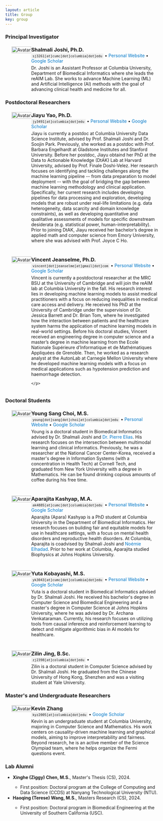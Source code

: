 ```yaml
---
layout: article
title: Group
key: group
---
```


<head>
    <meta charset="UTF-8">
    <meta name="viewport" content="width=device-width, initial-scale=1.0">
    <style>
        .profile-container {
            display: flex;
            align-items: flex-start;
            flex-wrap: wrap;
            margin: 20px;
        }

        .avatar-container {
            width: 225px;
            height: 225px;
            border-radius: 50%;
            overflow: hidden;
            margin-right: 30px;
            display: flex;
            justify-content: center;
            align-items: center;
        }

        .avatar-container img {
            width: 100%;
            height: 100%;
            object-fit: cover;
            object-position: center;
        }

        .profile-info {
            flex: 1;
            max-width: 1500px;
        }

        .profile-info p {
            margin: 0;
            font-size: 1em;
        }

        .profile-info .email {
            margin-bottom: 5px;
        }

        .profile-info .email span {
            font-family: monospace;
            font-size: 0.75em;
            background-color: #f0f0f0;
            padding: 2px 4px;
        }

        @media (max-width: 1200px) {
            .profile-info p {
                font-size: 1em;
            }
        }

        @media (max-width: 900px) {
            .profile-info p {
                font-size: 0.9em;
            }

            .profile-info .email {
                font-size: 0.9em;
            }
        }

        @media (max-width: 600px) {
            .profile-container {
                flex-direction: column;
                align-items: center;
                text-align: center;
            }

            .avatar-container {
                margin-right: 0;
                margin-bottom: 20px;
            }

            .profile-info p {
                font-size: 0.8em;
            }
        }
</style>




<h3>Principal Investigator</h3>

<div style="margin-top: 1.5em;"></div>

<div class="profile-container">
  <div class="avatar-container">
    <img src="{{ "/assets/images/shalmali_headshot.jpg" | relative_url }}" alt="Avatar">
  </div>
  <div class="profile-info">
    <p style="font-size: 1.17em; font-weight: bold; margin: 0;">Shalmali Joshi, Ph.D.</p>
    <p class="email">
      <span>sj3261[at]cumc[dot]columbia[dot]edu</span> &bull; 
      <a href="https://shalmalijoshi.github.io/reAIM/" style="text-decoration: none; color: #0077C8;">Personal Website</a> &bull; 
      <a href="https://scholar.google.com/citations?user=x5wW5WIAAAAJ" style="text-decoration: none; color: #0077C8;">Google Scholar</a>
    </p>
    <p>
      Dr. Joshi is an Assistant Professor at Columbia University, Department of Biomedical Informatics where she leads the reAIM Lab. She works to advance Machine Learning (ML) and Artificial Intelligence (AI) methods with the goal of advancing clinical health and medicine for all. 
    </p>
  </div>
</div>


<h3>Postdoctoral Researchers</h3>

<div style="margin-top: 1.5em;"></div>

<div class="profile-container">
  <div class="avatar-container">
    <img src="{{ "/assets/images/jiayu_headshot.jpg" | relative_url }}" alt="Avatar">
  </div>
  <div class="profile-info">
    <p style="font-size: 1.17em; font-weight: bold; margin: 0;">Jiayu Yao, Ph.D.</p>
    <p class="email">
      <span>jy3491[at]columbia[dot]edu</span> &bull; 
      <a href="https://yaojiayu0826.github.io/" style="text-decoration: none; color: #0077C8;">Personal Website</a> &bull; 
      <a href="https://scholar.google.com/citations?user=WNoNASEAAAAJ&hl" style="text-decoration: none; color: #0077C8;">Google Scholar</a>
    </p>
    <p>
      Jiayu is currently a postdoc at Columbia University Data Science Institute, advised by Prof. Shalmali Joshi and Dr. Soojin Park. Previously, she worked as a postdoc with Prof. Barbara Engelhardt at Gladstone Institutes and Stanford University. Before her postdoc, Jiayu obtaind her PhD at the Data to Actionable Knowledge (DtAK) Lab at Harvard University, advised by Prof. Finale Doshi-Velez. Her research focuses on identifying and tackling challenges along the machine learning pipeline -- from data preparation to model deployment -- with the goal of bridging the gap between machine learning methodology and clinical application. Specifically, her current research includes developing pipelines for data processing and exploration, developing models that are robust under real-life limitations (e.g. data heterogeneity, data scarcity and domain knowledge constraints), as well as developing quantitative and qualitative assessments of models for specific downstream desiderata (e.g. statistical power, human-interpretability). Prior to joining DtAK, Jiayu received her bachelor’s degree in applied math and computer science from Emory University, where she was advised with Prof. Joyce C Ho. 
    </p>
  </div>
</div>

<div style="margin-top: 3em;"></div>

<div class="profile-container">
  <div class="avatar-container">
    <img src="{{ "/assets/images/vincent_headshot.png" | relative_url }}" alt="Avatar">
  </div>
  <div class="profile-info">
    <p style="font-size: 1.17em; font-weight: bold; margin: 0;">Vincent Jeanselme, Ph.D.</p>
    <p class="email">
      <span>vincent[dot]jeanselme[at]gmail[dot]com</span> &bull; 
      <a href="https://jeanselme.github.io/" style="text-decoration: none; color: #0077C8;">Personal Website</a> &bull; 
      <a href="https://scholar.google.com/citations?user=CnN1SlcAAAAJ" style="text-decoration: none; color: #0077C8;">Google Scholar</a>
    </p>
    <p>
      Vincent is currently a postdoctoral researcher at the MRC BSU at the University of Cambridge and will join the reAIM lab at Columbia University in the fall. His research interest lies in developing machine learning models to assist medical practitioners with a focus on reducing inequalities in medical care access and delivery. He received his PhD at the University of Cambridge under the supervision of Dr. Jessica Barrett and Dr. Brian Tom, where he investigated how the interaction between patients and the healthcare system harms the application of machine learning models in real-world settings. Before his doctoral studies, Vincent received an engineering degree in computer science and a master’s degree in machine learning from the Ecole Nationale Supérieure d’Informatique et de Mathématiques Appliquées de Grenoble. Then, he worked as a research analyst at the AutonLab at Carnegie Mellon University where he developed machine learning models with a focus on medical applications such as hypotension prediction and haemorrhage detection.

    </p>
  </div>
</div>


<h3>Doctoral Students </h3>

<div style="margin-top: 1.5em;"></div>

<div class="profile-container">
  <div class="avatar-container">
    <img src="{{ "/assets/images/ysc_headshot_2024.jpg" | relative_url }}" alt="Avatar">
  </div>
  <div class="profile-info">
    <p style="font-size: 1.17em; font-weight: bold; margin: 0;">Young Sang Choi, M.S.</p>
    <p class="email">
      <span>young[dot]sang[dot]choi[at]columbia[dot]edu</span> &bull; 
      <a href="https://youngsangchoi.github.io/" style="text-decoration: none; color: #0077C8;">Personal Website</a> &bull; 
      <a href="https://scholar.google.com/citations?hl=en&user=cX-zhzAAAAAJ" style="text-decoration: none; color: #0077C8;">Google Scholar</a>
    </p>
    <p>
      Young is a doctoral student in Biomedical Informatics advised by Dr. Shalmali Joshi and <a href="https://pierreelias.github.io/Elias_Bio.html" style="text-decoration: none; color: #0077C8;">Dr. Pierre Elias</a>. His research focuses on the intersection between multimodal learning and clinical informatics. Previously, he was a researcher at the National Cancer Center-Korea, received a master's degree in Information Systems (with a concentration in Health Tech) at Cornell Tech, and graduated from New York University with a degree in Mathematics. He can be found drinking copious amounts of coffee during his free time. 
    </p>
  </div>
</div>

<div style="margin-top: 3em;"></div>

<div class="profile-container">
  <div class="avatar-container">
    <img src="{{ "/assets/images/apara_headshot.jpg" | relative_url }}" alt="Avatar">
  </div>
  <div class="profile-info">
    <p style="font-size: 1.17em; font-weight: bold; margin: 0;">Aparajita Kashyap, M.A.</p>
    <p class="email">
      <span>ak4885[at]cumc[dot]columbia[dot]edu</span> &bull; 
      <a href="https://aparakashyap.github.io/" style="text-decoration: none; color: #0077C8;">Personal Website</a> &bull; 
      <a href="https://scholar.google.com/citations?user=0g2q-j8AAAAJ&hl=en" style="text-decoration: none; color: #0077C8;">Google Scholar</a>
    </p>
    <p>
      Aparajita (Apara) Kashyap is a PhD student at Columbia University in the Department of Biomedical Informatics. Her research focuses on building fair and equitable models for use in healthcare settings, with a focus on mental health disorders and reproductive health disorders. At Columbia, Aparajita is coadvised by Shalmali Joshi and <a href="https://people.dbmi.columbia.edu/noemie/" style="text-decoration: none; color: #0077C8;">Noémie Elhadad</a>. Prior to her work at Columbia, Aparajita studied Biophysics at Johns Hopkins University.
    </p>
  </div>
</div>

<div style="margin-top: 3em;"></div>

<div class="profile-container">
  <div class="avatar-container">
    <img src="{{ "/assets/images/yuta_headshot.jpg" | relative_url }}" alt="Avatar">
  </div>
  <div class="profile-info">
    <p style="font-size: 1.17em; font-weight: bold; margin: 0;">Yuta Kobayashi, M.S.</p>
    <p class="email">
      <span>yk3043[at]cumc[dot]columbia[dot]edu</span> &bull; 
      <a href="https://ykobaya9.github.io/" style="text-decoration: none; color: #0077C8;">Personal Website</a> &bull; 
      <a href="https://scholar.google.com/citations?user=ePjRZKcAAAAJ" style="text-decoration: none; color: #0077C8;">Google Scholar</a>
    </p>
    <p>
      Yuta is a doctoral student in Biomedical Informatics advised by Dr. Shalmali Joshi. He received his bachelor's degree in Computer Science and Biomedical Engineering and a master's degree in Computer Science at Johns Hopkins University, where he was advised by Dr. Archana Venkataraman. Currently, his research focuses on utilizing tools from causal inference and reinforcement learning to detect and mitigate algorithmic bias in AI models for healthcare.
    </p>
  </div>
</div>

<div style="margin-top: 3em;"></div>

<div class="profile-container">
  <div class="avatar-container">
    <img src="{{ "/assets/images/placeholder_headshot.jpg" | relative_url }}" alt="Avatar">
  </div>
  <div class="profile-info">
    <p style="font-size: 1.17em; font-weight: bold; margin: 0;">Zilin Jing, B.Sc.</p>
    <p class="email">
      <span>zj2398[at]columbia[dot]edu</span> &bull; 
      <!-- <a href="" style="text-decoration: none; color: #0077C8;">Personal Website</a> &bull; 
      <a href="" style="text-decoration: none; color: #0077C8;">Google Scholar</a> -->
    </p>
    <p>
      Zilin is a doctoral student in Computer Science advised by Dr. Shalmali Joshi. He graduated from the Chinese University of Hong Kong, Shenzhen and was a visiting student at Yale University.
    </p>
  </div>
</div>

<h3>Master's and Undergraduate Researchers</h3>

<div style="margin-top: 1.5em;"></div>

<div class="profile-container">
  <div class="avatar-container">
    <img src="{{ "/assets/images/kevin_headshot.png" | relative_url }}" alt="Avatar">
  </div>
  <div class="profile-info">
    <p style="font-size: 1.17em; font-weight: bold; margin: 0;">Kevin Zhang</p>
    <p class="email">
      <span>kyz2005[at]columbia[dot]edu</span> &bull; 
      <a href="https://scholar.google.com/citations?user=VGvLE4oAAAAJ&hl=en" style="text-decoration: none; color: #0077C8;">Google Scholar</a>
    </p>
    <p>
      Kevin is an undergraduate student at Columbia University, majoring in Computer Science and Mathematics. His work centers on causality-driven machine learning and graphical models, aiming to improve interpretability and fairness. Beyond research, he is an active member of the Science Olympiad team, where he helps organize the Fermi questions event.
    </p>
  </div>
</div>

<h3>Lab Alumni</h3>

<ul>
<li><b>Xinghe (Ziggy) Chen, M.S.</b>, Master's Thesis (CS), 2024.</li>
<ul>
<li>First position: Doctoral program at the College of Computing and Data Science (CCDS) at Nanyang Technological University (NTU).</li>
</ul>

<li><b>Haoqing (Terese) Wang, M.S.</b>, Masters Research (CS), 2024.</li>
<ul>
<li>First position: Doctoral program in Biomedical Engineering at the University of Southern California (USC).</li>
</ul>
